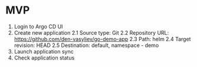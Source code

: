 # MVP

1. Login to Argo CD UI
2. Create new application
    2.1 Source type: Git
    2.2 Repository URL: https://github.com/den-vasyliev/go-demo-app
    2.3 Path: helm
    2.4 Target revision: HEAD
    2.5 Destination: default, namespace - demo
3. Launch application sync
4. Check application status